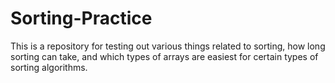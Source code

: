 # Sorting-Practice
This is a repository for testing out various things related to sorting, how long sorting can take, and which types of arrays are easiest for certain types of sorting algorithms.
